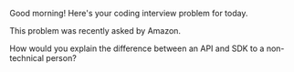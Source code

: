 Good morning! Here's your coding interview problem for today.

This problem was recently asked by Amazon.

How would you explain the difference between an API and SDK to a non-technical
person?


